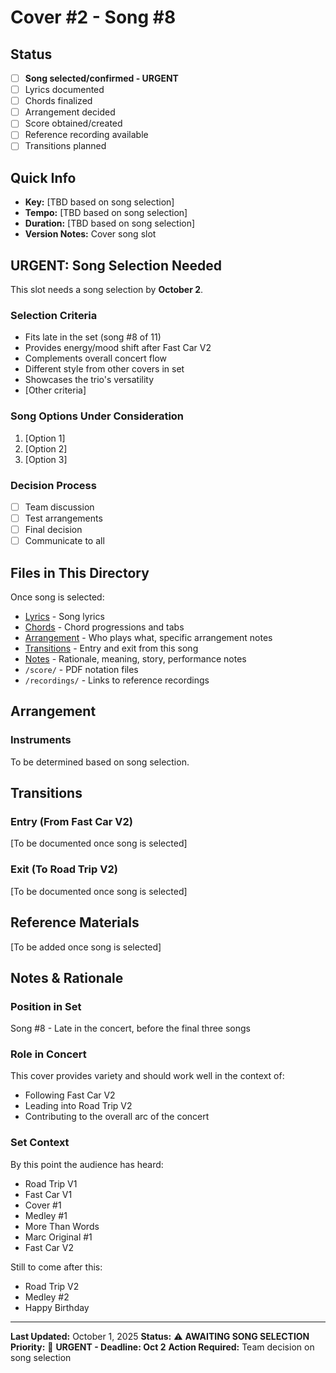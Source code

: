 # Cover #2 - Song #8

## Status
- [ ] **Song selected/confirmed - URGENT**
- [ ] Lyrics documented
- [ ] Chords finalized
- [ ] Arrangement decided
- [ ] Score obtained/created
- [ ] Reference recording available
- [ ] Transitions planned

## Quick Info
- **Key:** [TBD based on song selection]
- **Tempo:** [TBD based on song selection]
- **Duration:** [TBD based on song selection]
- **Version Notes:** Cover song slot

## **URGENT: Song Selection Needed**

This slot needs a song selection by **October 2**.

### Selection Criteria
- Fits late in the set (song #8 of 11)
- Provides energy/mood shift after Fast Car V2
- Complements overall concert flow
- Different style from other covers in set
- Showcases the trio's versatility
- [Other criteria]

### Song Options Under Consideration
1. [Option 1]
2. [Option 2]
3. [Option 3]

### Decision Process
- [ ] Team discussion
- [ ] Test arrangements
- [ ] Final decision
- [ ] Communicate to all

## Files in This Directory

Once song is selected:
- [Lyrics](./lyrics.md) - Song lyrics
- [Chords](./chords.md) - Chord progressions and tabs
- [Arrangement](./arrangement.md) - Who plays what, specific arrangement notes
- [Transitions](./transitions.md) - Entry and exit from this song
- [Notes](./notes.md) - Rationale, meaning, story, performance notes
- `/score/` - PDF notation files
- `/recordings/` - Links to reference recordings

## Arrangement

### Instruments
To be determined based on song selection.

## Transitions

### Entry (From Fast Car V2)
[To be documented once song is selected]

### Exit (To Road Trip V2)
[To be documented once song is selected]

## Reference Materials

[To be added once song is selected]

## Notes & Rationale

### Position in Set
Song #8 - Late in the concert, before the final three songs

### Role in Concert
This cover provides variety and should work well in the context of:
- Following Fast Car V2
- Leading into Road Trip V2
- Contributing to the overall arc of the concert

### Set Context
By this point the audience has heard:
- Road Trip V1
- Fast Car V1
- Cover #1
- Medley #1
- More Than Words
- Marc Original #1
- Fast Car V2

Still to come after this:
- Road Trip V2
- Medley #2
- Happy Birthday

---

**Last Updated:** October 1, 2025
**Status:** ⚠️ **AWAITING SONG SELECTION**
**Priority:** 🔴 **URGENT - Deadline: Oct 2**
**Action Required:** Team decision on song selection
